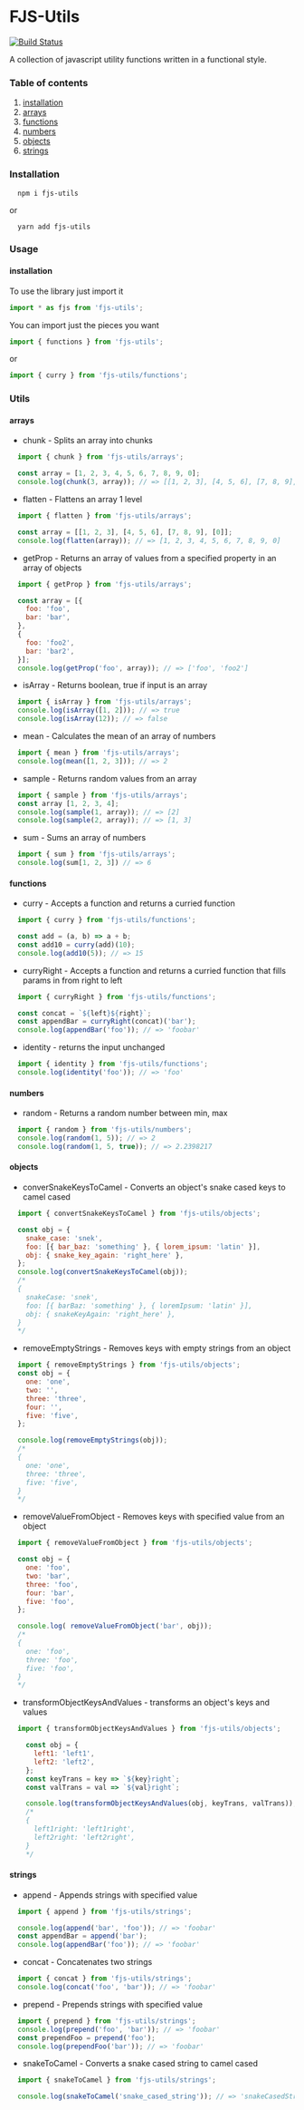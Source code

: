 # FJS-Utils
[![Build Status](https://travis-ci.com/JasonMatthewsDev/fjsutils.svg?branch=master)](https://travis-ci.com/JasonMatthewsDev/fjsutils)

A collection of javascript utility functions written in a functional style.

### Table of contents

1. [installation](#installation)
2. [arrays](#arrays)
3. [functions](#functions)
4. [numbers](#numbers)
5. [objects](#objects)
6. [strings](#strings)

### Installation
```
  npm i fjs-utils
```

or

```
  yarn add fjs-utils
```

### Usage


#### installation
To use the library just import it

```javascript
import * as fjs from 'fjs-utils';
```

You can import just the pieces you want

```javascript
import { functions } from 'fjs-utils';
```

or

```javascript
import { curry } from 'fjs-utils/functions';
```

### Utils

#### arrays
  * chunk - Splits an array into chunks

```javascript
  import { chunk } from 'fjs-utils/arrays';

  const array = [1, 2, 3, 4, 5, 6, 7, 8, 9, 0];
  console.log(chunk(3, array)); // => [[1, 2, 3], [4, 5, 6], [7, 8, 9], [0]]
```

  * flatten - Flattens an array 1 level

```javascript
  import { flatten } from 'fjs-utils/arrays';

  const array = [[1, 2, 3], [4, 5, 6], [7, 8, 9], [0]];
  console.log(flatten(array)); // => [1, 2, 3, 4, 5, 6, 7, 8, 9, 0]
```

  * getProp - Returns an array of values from a specified property in an array of objects

```javascript
  import { getProp } from 'fjs-utils/arrays';

  const array = [{
    foo: 'foo',
    bar: 'bar',
  },
  {
    foo: 'foo2',
    bar: 'bar2',
  }];
  console.log(getProp('foo', array)); // => ['foo', 'foo2']
```

  * isArray - Returns boolean, true if input is an array

```javascript
  import { isArray } from 'fjs-utils/arrays';
  console.log(isArray([1, 2])); // => true
  console.log(isArray(12)); // => false
```

  * mean - Calculates the mean of an array of numbers

```javascript
  import { mean } from 'fjs-utils/arrays';
  console.log(mean([1, 2, 3])); // => 2
```

  * sample - Returns random values from an array

```javascript
  import { sample } from 'fjs-utils/arrays';
  const array [1, 2, 3, 4];
  console.log(sample(1, array)); // => [2]
  console.log(sample(2, array)); // => [1, 3]
```

  * sum - Sums an array of numbers

```javascript
  import { sum } from 'fjs-utils/arrays';
  console.log(sum[1, 2, 3]) // => 6
```

#### functions
  * curry - Accepts a function and returns a curried function

```javascript
  import { curry } from 'fjs-utils/functions';

  const add = (a, b) => a + b;
  const add10 = curry(add)(10);
  console.log(add10(5)); // => 15
```

  * curryRight - Accepts a function and returns a curried function that fills params in from right to left

```javascript
  import { curryRight } from 'fjs-utils/functions';

  const concat = `${left}${right}`;
  const appendBar = curryRight(concat)('bar');
  console.log(appendBar('foo')); // => 'foobar'
```

  * identity - returns the input unchanged

```javascript
  import { identity } from 'fjs-utils/functions';
  console.log(identity('foo')); // => 'foo'
```

#### numbers
  * random - Returns a random number between min, max

```javascript
  import { random } from 'fjs-utils/numbers';
  console.log(random(1, 5)); // => 2
  console.log(random(1, 5, true)); // => 2.2398217
```

#### objects
  * converSnakeKeysToCamel - Converts an object's snake cased keys to camel cased
```javascript
  import { convertSnakeKeysToCamel } from 'fjs-utils/objects';

  const obj = {
    snake_case: 'snek',
    foo: [{ bar_baz: 'something' }, { lorem_ipsum: 'latin' }],
    obj: { snake_key_again: 'right_here' },
  };
  console.log(convertSnakeKeysToCamel(obj));
  /*
  {
    snakeCase: 'snek',
    foo: [{ barBaz: 'something' }, { loremIpsum: 'latin' }],
    obj: { snakeKeyAgain: 'right_here' },
  }
  */
```

  * removeEmptyStrings - Removes keys with empty strings from an object

```javascript
  import { removeEmptyStrings } from 'fjs-utils/objects';
  const obj = {
    one: 'one',
    two: '',
    three: 'three',
    four: '',
    five: 'five',
  };

  console.log(removeEmptyStrings(obj));
  /*
  {
    one: 'one',
    three: 'three',
    five: 'five',
  }
  */
```

  * removeValueFromObject - Removes keys with specified value from an object

```javascript
  import { removeValueFromObject } from 'fjs-utils/objects';

  const obj = {
    one: 'foo',
    two: 'bar',
    three: 'foo',
    four: 'bar',
    five: 'foo',
  };

  console.log( removeValueFromObject('bar', obj));
  /*
  {
    one: 'foo',
    three: 'foo',
    five: 'foo',
  }
  */
```

  * transformObjectKeysAndValues - transforms an object's keys and values

```javascript
  import { transformObjectKeysAndValues } from 'fjs-utils/objects';

    const obj = {
      left1: 'left1',
      left2: 'left2',
    };
    const keyTrans = key => `${key}right`;
    const valTrans = val => `${val}right`;

    console.log(transformObjectKeysAndValues(obj, keyTrans, valTrans));
    /*
    {
      left1right: 'left1right',
      left2right: 'left2right',
    }
    */
```

#### strings
  * append - Appends strings with specified value

```javascript
  import { append } from 'fjs-utils/strings';

  console.log(append('bar', 'foo')); // => 'foobar'
  const appendBar = append('bar');
  console.log(appendBar('foo')); // => 'foobar'
```

  * concat - Concatenates two strings

```javascript
  import { concat } from 'fjs-utils/strings';
  console.log(concat('foo', 'bar')); // => 'foobar'
```

  * prepend - Prepends strings with specified value

```javascript
  import { prepend } from 'fjs-utils/strings';
  console.log(prepend('foo', 'bar')); // => 'foobar'
  const prependFoo = prepend('foo');
  console.log(prependFoo('bar')); // => 'foobar'
```

  * snakeToCamel - Converts a snake cased string to camel cased

```javascript
  import { snakeToCamel } from 'fjs-utils/strings';

  console.log(snakeToCamel('snake_cased_string')); // => 'snakeCasedString'
```